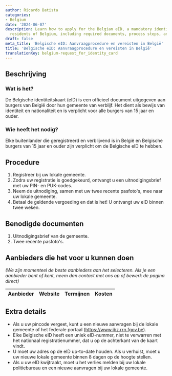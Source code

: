 ```yaml
---
author: Ricardo Batista
categories:
- Belgium
date: '2024-06-07'
description: Learn how to apply for the Belgian eID, a mandatory identity card for
  residents of Belgium, including required documents, process steps, and cost details.
draft: false
meta_title: 'Belgische eID: Aanvraagprocedure en vereisten in België'
title: 'Belgische eID: Aanvraagprocedure en vereisten in België'
translationKey: belgium-request_for_identity_card
---
```



## Beschrijving
### Wat is het?
De Belgische identiteitskaart (eID) is een officieel document uitgegeven aan burgers van België door hun gemeente van verblijf. Het dient als bewijs van identiteit en nationaliteit en is verplicht voor alle burgers van 15 jaar en ouder.

### Wie heeft het nodig?
Elke buitenlander die geregistreerd en verblijvend is in België en Belgische burgers van 15 jaar en ouder zijn verplicht om de Belgische eID te hebben.

## Procedure
1. Registreer bij uw lokale gemeente.
2. Zodra uw registratie is goedgekeurd, ontvangt u een uitnodigingsbrief met uw PIN- en PUK-codes.
3. Neem de uitnodiging, samen met uw twee recente pasfoto's, mee naar uw lokale gemeente.
4. Betaal de geldende vergoeding en dat is het! U ontvangt uw eID binnen twee weken.

## Benodigde documenten
1. Uitnodigingsbrief van de gemeente.
2. Twee recente pasfoto's.

## Aanbieders die het voor u kunnen doen

_(We zijn momenteel de beste aanbieders aan het selecteren. Als je een aanbieder bent of kent, neem dan contact met ons op of bewerk de pagina direct)_

| Aanbieder       |     Website     |     Termijnen    |       Kosten     |
| --------------- | --------------- |  :-------------: | :-------------: |

## Extra details
- Als u uw pincode vergeet, kunt u een nieuwe aanvragen bij de lokale gemeente of het federale portaal (https://www.ibz.rrn.fgov.be).
- Elke Belgische eID heeft een uniek eID-nummer, niet te verwarren met het nationaal registratienummer, dat u op de achterkant van de kaart vindt.
- U moet uw adres op de eID up-to-date houden. Als u verhuist, moet u uw nieuwe lokale gemeente binnen 8 dagen op de hoogte stellen.
- Als u uw eID kwijtraakt, moet u het verlies melden bij uw lokale politiebureau en een nieuwe aanvragen bij uw lokale gemeente.